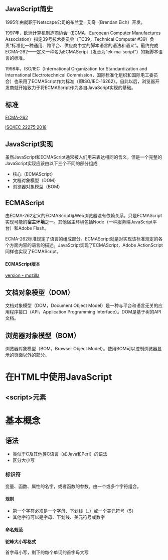 ## JavaScript简史

1995年由就职于Netscape公司的布兰登 · 艾奇（Brendan Eich）开发。



1997年，欧洲计算机制造商协会（ECMA，European Computer Manufactures Association）指定39号技术委员会（TC39，Technical Computer #39）负责“标准化一种通用、跨平台、供应商中立的脚本语言的语法和语义”。最终完成ECMA-262——定义一种名为ECMAScript（发音为“ek-ma-script”）的新脚本语言的标准。



1998年，ISO/IEC（International Organization for Standardization and International Electrotechnical Commission，国际标准化组织和国际电工委员会）也采用了ECMAScript作为标准（即ISO/IEC-16262）。自此以后，浏览器开发商就开始致力于将ECMAScript作为各自JavaScript实现的基础。



## 标准

[ECMA-262]( http://www.ecma-international.org/publications/standards/Ecma-262.htm )

[ISO/IEC 22275:2018]( https://www.iso.org/standard/73002.html )



## JavaScript实现

虽然JavaScript和ECMAScript通常被人们用来表达相同的含义，但是一个完整的JavaScript实现应该由以下三个不同的部分组成

- 核心（ECMAScript）
- 文档对象模型（DOM）
- 浏览器对象模型（BOM）



## ECMAScript

由ECMA-262定义的ECMAScript与Web浏览器没有依赖关系，只是ECMAScript实现可能的**宿主环境**之一。其他宿主环境包括Node（一种服务端JavaScript平台）和Adobe Flash。



ECMA-262标准规定了语言的组成部分。ECMAScript就是对实现该标准规定的各个方面内容的语言的描述。JavaScript实现了ECMAScript，Adobe ActionScript同样也实现了ECMAScript。



#### ECMAScript版本

[version - mozilla]( https://developer.mozilla.org/en-US/docs/Web/JavaScript/Language_Resources )



## 文档对象模型（DOM）

文档对象模型（DOM，Document Object Model）是一种与平台和语言无关的应用程序接口（API，Application Programming Interface）。DOM是基于树的API文档。



## 浏览器对象模型（BOM）

浏览器对象模型（BOM，Browser Object Model）。使用BOM可以控制浏览器显示的页面以外的部分。



# 在HTML中使用JavaScript

## \<script>元素





# 基本概念

## 语法

- 类似于C及其他类C语言（如Java和Perl）的语法
- 区分大小写

### 标识符

变量、函数、属性的名字，或者函数的参数。由一个或多个字符组合。

#### 规则

- 第一个字符必须是一个字母、下划线（_）或一个美元符号（$）
- 其他字符可以是字母、下划线、美元符号或数字

#### 命名规范

**驼峰大小写格式**

首字母小写，剩下的每个单词的首字母大写

